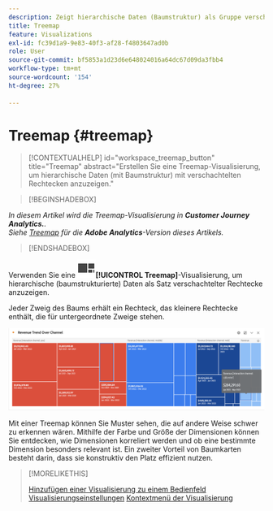 ```yaml
---
description: Zeigt hierarchische Daten (Baumstruktur) als Gruppe verschachtelter Rechtecke an.
title: Treemap
feature: Visualizations
exl-id: fc39d1a9-9e83-40f3-af28-f4803647ad0b
role: User
source-git-commit: bf5853a1d23d6e648024016a64dc67d09da3fbb4
workflow-type: tm+mt
source-wordcount: '154'
ht-degree: 27%

---
```


# Treemap {#treemap}

<!-- markdownlint-disable MD034 -->

>[!CONTEXTUALHELP]
>id="workspace_treemap_button"
>title="Treemap"
>abstract="Erstellen Sie eine Treemap-Visualisierung, um hierarchische Daten (mit Baumstruktur) mit verschachtelten Rechtecken anzuzeigen."

<!-- markdownlint-enable MD034 -->


>[!BEGINSHADEBOX]

*In diesem Artikel wird die Treemap-Visualisierung in **Customer Journey Analytics.**.<br/>Siehe [Treemap](https://experienceleague.adobe.com/en/docs/analytics/analyze/analysis-workspace/visualizations/treemap) für die **Adobe Analytics**-Version dieses Artikels.*

>[!ENDSHADEBOX]


Verwenden Sie eine ![GraphTree](/help/assets/icons/GraphTree.svg)**[!UICONTROL Treemap]**-Visualisierung, um hierarchische (baumstrukturierte) Daten als Satz verschachtelter Rechtecke anzuzeigen.

Jeder Zweig des Baums erhält ein Rechteck, das kleinere Rechtecke enthält, die für untergeordnete Zweige stehen.

![Treemap-Beispiel mit Kacheln kleinerer Rechtecke, die Unterzweige darstellen.](assets/treemap.png)

Mit einer Treemap können Sie Muster sehen, die auf andere Weise schwer zu erkennen wären. Mithilfe der Farbe und Größe der Dimensionen können Sie entdecken, wie Dimensionen korreliert werden und ob eine bestimmte Dimension besonders relevant ist. Ein zweiter Vorteil von Baumkarten besteht darin, dass sie konstruktiv den Platz effizient nutzen.


>[!MORELIKETHIS]
>
>[Hinzufügen einer Visualisierung zu einem Bedienfeld](/help/analysis-workspace/visualizations/freeform-analysis-visualizations.md#add-visualizations-to-a-panel)
>[Visualisierungseinstellungen](/help/analysis-workspace/visualizations/freeform-analysis-visualizations.md#settings)
>[Kontextmenü der Visualisierung](/help/analysis-workspace/visualizations/freeform-analysis-visualizations.md#context-menu)
>


